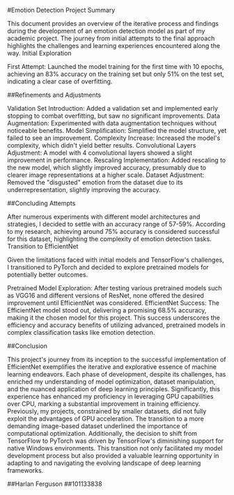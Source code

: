 #Emotion Detection Project Summary

This document provides an overview of the iterative process and findings during the development of an emotion detection model as part of my academic project. The journey from initial attempts to the final approach highlights the challenges and learning experiences encountered along the way.
Initial Exploration

First Attempt: Launched the model training for the first time with 10 epochs, achieving an 83% accuracy on the training set but only 51% on the test set, indicating a clear case of overfitting.

##Refinements and Adjustments

Validation Set Introduction: Added a validation set and implemented early stopping to combat overfitting, but saw no significant improvements.
Data Augmentation: Experimented with data augmentation techniques without noticeable benefits.
Model Simplification: Simplified the model structure, yet failed to see an improvement.
Complexity Increase: Increased the model's complexity, which didn't yield better results.
Convolutional Layers Adjustment: A model with 4 convolutional layers showed a slight improvement in performance.
Rescaling Implementation: Added rescaling to the new model, which slightly improved accuracy, presumably due to clearer image representations at a higher scale.
Dataset Adjustment: Removed the "disgusted" emotion from the dataset due to its underrepresentation, slightly improving the accuracy.

##Concluding Attempts

After numerous experiments with different model architectures and strategies, I decided to settle with an accuracy range of 57-59%. According to my research, achieving around 75% accuracy is considered successful for this dataset, highlighting the complexity of emotion detection tasks.
Transition to EfficientNet

Given the limitations faced with initial models and TensorFlow's challenges, I transitioned to PyTorch and decided to explore pretrained models for potentially better outcomes.

Pretrained Model Exploration: After testing various pretrained models such as VGG16 and different versions of ResNet, none offered the desired improvement until EfficientNet was considered.
EfficientNet Success: The EfficientNet model stood out, delivering a promising 68.5% accuracy, making it the chosen model for this project. This success underscores the efficiency and accuracy benefits of utilizing advanced, pretrained models in complex classification tasks like emotion detection.

##Conclusion

This project's journey from its inception to the successful implementation of EfficientNet exemplifies the iterative and explorative essence of machine learning endeavors. Each phase of development, despite its challenges, has enriched my understanding of model optimization, dataset manipulation, and the nuanced application of deep learning principles. Significantly, this experience has enhanced my proficiency in leveraging GPU capabilities over CPU, marking a substantial improvement in training efficiency. Previously, my projects, constrained by smaller datasets, did not fully exploit the advantages of GPU acceleration. The transition to a more demanding image-based dataset underlined the importance of computational optimization. Additionally, the decision to shift from TensorFlow to PyTorch was driven by TensorFlow's diminishing support for native Windows environments. This transition not only facilitated my model development process but also provided a valuable learning opportunity in adapting to and navigating the evolving landscape of deep learning frameworks.

##Harlan Ferguson
##101133838